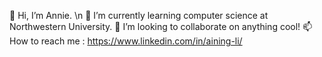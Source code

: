 👋 Hi, I’m Annie. \n
🌱 I’m currently learning computer science at Northwestern University.
💞️ I’m looking to collaborate on anything cool!
📫 How to reach me : https://www.linkedin.com/in/aining-li/

<!---
Annie-LAN/Annie-LAN is a ✨ special ✨ repository because its `README.md` (this file) appears on your GitHub profile.
You can click the Preview link to take a look at your changes.
--->
